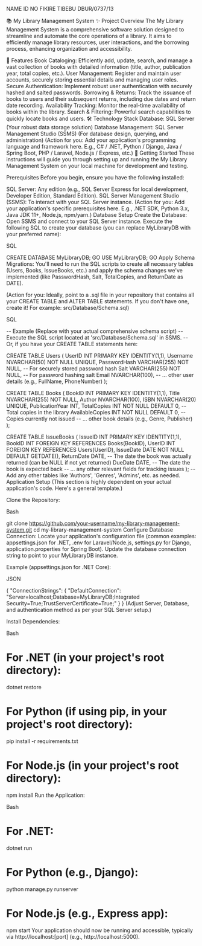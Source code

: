 NAME                        ID NO
FIKIRE TIBEBU             DBUR/0737/13
  
  📚 My Library Management System
✨ Project Overview
The My Library Management System is a comprehensive software solution designed to streamline and automate the core operations of a library. It aims to efficiently manage library resources, user interactions, and the borrowing process, enhancing organization and accessibility.

🚀 Features
Book Cataloging: Efficiently add, update, search, and manage a vast collection of books with detailed information (title, author, publication year, total copies, etc.).
User Management: Register and maintain user accounts, securely storing essential details and managing user roles.
Secure Authentication: Implement robust user authentication with securely hashed and salted passwords.
Borrowing & Returns: Track the issuance of books to users and their subsequent returns, including due dates and return date recording.
Availability Tracking: Monitor the real-time availability of books within the library.
Search & Filtering: Powerful search capabilities to quickly locate books and users.
🛠️ Technology Stack
Database: SQL Server (Your robust data storage solution)
Database Management: SQL Server Management Studio (SSMS) (For database design, querying, and administration)
(Action for you: Add your application's programming language and framework here. E.g., C# / .NET, Python / Django, Java / Spring Boot, PHP / Laravel, Node.js / Express, etc.)
🏁 Getting Started
These instructions will guide you through setting up and running the My Library Management System on your local machine for development and testing.

Prerequisites
Before you begin, ensure you have the following installed:

SQL Server: Any edition (e.g., SQL Server Express for local development, Developer Edition, Standard Edition).
SQL Server Management Studio (SSMS): To interact with your SQL Server instance.
(Action for you: Add your application's specific prerequisites here. E.g., .NET SDK, Python 3.x, Java JDK 11+, Node.js, npm/yarn.)
Database Setup
Create the Database:
Open SSMS and connect to your SQL Server instance. Execute the following SQL to create your database (you can replace MyLibraryDB with your preferred name):

SQL

CREATE DATABASE MyLibraryDB;
GO
USE MyLibraryDB;
GO
Apply Schema Migrations:
You'll need to run the SQL scripts to create all necessary tables (Users, Books, IssueBooks, etc.) and apply the schema changes we've implemented (like PasswordHash, Salt, TotalCopies, and ReturnDate as DATE).

(Action for you: Ideally, point to a .sql file in your repository that contains all your CREATE TABLE and ALTER TABLE statements. If you don't have one, create it! For example: src/Database/Schema.sql)

SQL

-- Example (Replace with your actual comprehensive schema script)
-- Execute the SQL script located at 'src/Database/Schema.sql' in SSMS.
-- Or, if you have your CREATE TABLE statements here:

CREATE TABLE Users (
    UserID INT PRIMARY KEY IDENTITY(1,1),
    Username NVARCHAR(50) NOT NULL UNIQUE,
    PasswordHash VARCHAR(255) NOT NULL, -- For securely stored password hash
    Salt VARCHAR(255) NOT NULL,           -- For password hashing salt
    Email NVARCHAR(100),
    -- ... other user details (e.g., FullName, PhoneNumber)
);

CREATE TABLE Books (
    BookID INT PRIMARY KEY IDENTITY(1,1),
    Title NVARCHAR(255) NOT NULL,
    Author NVARCHAR(100),
    ISBN NVARCHAR(20) UNIQUE,
    PublicationYear INT,
    TotalCopies INT NOT NULL DEFAULT 0, -- Total copies in the library
    AvailableCopies INT NOT NULL DEFAULT 0, -- Copies currently not issued
    -- ... other book details (e.g., Genre, Publisher)
);

CREATE TABLE IssueBooks (
    IssueID INT PRIMARY KEY IDENTITY(1,1),
    BookID INT FOREIGN KEY REFERENCES Books(BookID),
    UserID INT FOREIGN KEY REFERENCES Users(UserID),
    IssueDate DATE NOT NULL DEFAULT GETDATE(),
    ReturnDate DATE, -- The date the book was actually returned (can be NULL if not yet returned)
    DueDate DATE, -- The date the book is expected back
    -- ... any other relevant fields for tracking issues
);
-- Add any other tables like 'Authors', 'Genres', 'Admins', etc. as needed.
Application Setup
(This section is highly dependent on your actual application's code. Here's a general template.)

Clone the Repository:

Bash

git clone https://github.com/your-username/my-library-management-system.git
cd my-library-management-system
Configure Database Connection:
Locate your application's configuration file (common examples: appsettings.json for .NET, .env for Laravel/Node.js, settings.py for Django, application.properties for Spring Boot). Update the database connection string to point to your MyLibraryDB instance.

Example (appsettings.json for .NET Core):

JSON

{
  "ConnectionStrings": {
    "DefaultConnection": "Server=localhost;Database=MyLibraryDB;Integrated Security=True;TrustServerCertificate=True;"
  }
}
(Adjust Server, Database, and authentication method as per your SQL Server setup.)

Install Dependencies:

Bash

# For .NET (in your project's root directory):
dotnet restore

# For Python (if using pip, in your project's root directory):
pip install -r requirements.txt

# For Node.js (in your project's root directory):
npm install
Run the Application:

Bash

# For .NET:
dotnet run

# For Python (e.g., Django):
python manage.py runserver

# For Node.js (e.g., Express app):
npm start
Your application should now be running and accessible, typically via http://localhost:[port] (e.g., http://localhost:5000).
